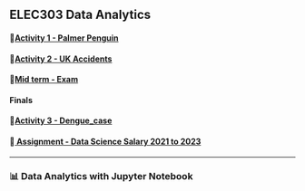 
## ELEC303 Data Analytics 

#### 🐧[Activity 1 - Palmer Penguin](https://github.com/DwightFC/Activity1Itelec303/blob/main/Activity1.ipynb)
#### 🐧[Activity 2 - UK Accidents](https://github.com/DwightFC/Activity1Itelec303/blob/main/Cana/Activity%202.ipynb)
#### 🐧[Mid term - Exam](https://github.com/DwightFC/Activity1Itelec303/blob/main/Cana/midterm_exam.ipynb)
#### Finals
#### 🐧[Activity 3 - Dengue_case](https://github.com/DwightFC/Activity1Itelec303/blob/main/Cana/Activity%202.ipynb)
#### 🐧[ Assignment - Data Science Salary 2021 to 2023](https://github.com/DwightFC/Activity1Itelec303/blob/main/Ca%C3%B1a_DwightFrancis_SalaryPrediction.ipynb)


---

### 📊 Data Analytics with Jupyter Notebook
